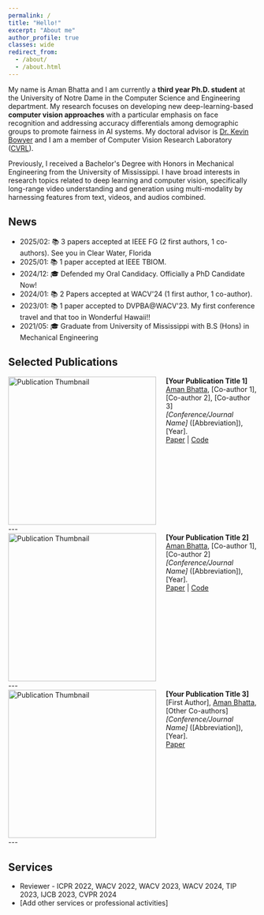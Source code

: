 ```yaml
---
permalink: /
title: "Hello!"
excerpt: "About me"
author_profile: true
classes: wide
redirect_from: 
  - /about/
  - /about.html
---
```



My name is Aman Bhatta and I am currently a **third year Ph.D. student** at the University of Notre Dame in the Computer Science and Engineering department. My research focuses on developing new deep-learning-based **computer vision approaches** with a particular emphasis on face recognition and addressing accuracy differentials among demographic groups to promote fairness in AI systems. My doctoral advisor is [Dr. Kevin Bowyer](https://cvrl.nd.edu/) and I am a member of Computer Vision Research Laboratory ([CVRL](https://cvrl.nd.edu/)).

Previously, I received a Bachelor's Degree with Honors in Mechanical Engineering from the University of Mississippi. I have broad interests in research topics related to deep learning and computer vision, specifically long-range video understanding and generation using multi-modality by harnessing features from text, videos, and audios combined.



News
------
* 2025/02: 📚 3 papers accepted at IEEE FG (2 first authors, 1 co-authors). See you in Clear Water, Florida
* 2025/01: 📚 1 paper accepted at IEEE TBIOM. 
* 2024/12: 🎓 Defended my Oral Candidacy. Officially a PhD Candidate Now!
* 2024/01: 📚 2 Papers accepted at WACV'24 (1 first author, 1 co-author).
* 2023/01: 📚 1 paper accepted to DVPBA@WACV'23. My first conference travel and that too in Wonderful Hawaii!!
* 2021/05: 🎓 Graduate from University of Mississippi with B.S (Hons) in Mechanical Engineering


Selected Publications
------

<div style="display:flex;align-items:flex-start;" class="publication-entry">
  <img src="/images/papers/revocable.png" alt="Publication Thumbnail" style="width:300px;height:auto;object-fit:cover;margin-right:20px;">
  <div>
    <strong>[Your Publication Title 1]</strong><br>
    <u>Aman Bhatta</u>, [Co-author 1], [Co-author 2], [Co-author 3]<br>
    <em>[Conference/Journal Name]</em> ([Abbreviation]), [Year].<br>
    <a href="[Link to paper]" target="_blank">Paper</a> | <a href="[Link to code]" target="_blank">Code</a>
  </div>
</div>
---

<div style="display:flex;align-items:flex-start;" class="publication-entry">
  <img src="/images/your_publication_image2.png" alt="Publication Thumbnail" style="width:300px;height:auto;object-fit:cover;margin-right:20px;">
  <div>
    <strong>[Your Publication Title 2]</strong><br>
    <u>Aman Bhatta</u>, [Co-author 1], [Co-author 2]<br>
    <em>[Conference/Journal Name]</em> ([Abbreviation]), [Year].<br>
    <a href="[Link to paper]" target="_blank">Paper</a> | <a href="[Link to code]" target="_blank">Code</a>
  </div>
</div>
---

<div style="display:flex;align-items:flex-start;" class="publication-entry">
  <img src="/images/your_publication_image3.png" alt="Publication Thumbnail" style="width:300px;height:auto;object-fit:cover;margin-right:20px;">
  <div>
    <strong>[Your Publication Title 3]</strong><br>
    [First Author], <u>Aman Bhatta</u>, [Other Co-authors]<br>
    <em>[Conference/Journal Name]</em> ([Abbreviation]), [Year].<br>
    <a href="[Link to paper]" target="_blank">Paper</a>
  </div>
</div>
---

<!-- You can add more publication entries following the same format -->

Services
------
* Reviewer - ICPR 2022, WACV 2022, WACV 2023, WACV 2024, TIP 2023, IJCB 2023, CVPR 2024
* [Add other services or professional activities]

</div>

